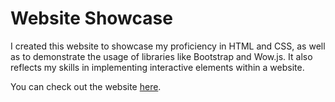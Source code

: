 # Website Showcase

I created this website to showcase my proficiency in HTML and CSS, as well as to demonstrate the usage of libraries like Bootstrap and Wow.js. It also reflects my skills in implementing interactive elements within a website.

You can check out the website [here](https://kaung-pyae-min-thein.github.io/oh-studio-clone/index.html).

